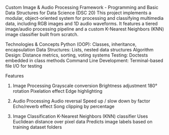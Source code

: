 Custom Image & Audio Processing Framework - Programming and Basic Data Structures for Data Science (DSC 20)
This project implements a modular, object-oriented system for processing and classifying multimedia data, including RGB images and 1D audio waveforms. It features a tiered image/audio processing pipeline
and a custom K-Nearest Neighbors (KNN) image classifier built from scratch.

Technologies & Concepts
Python (OOP): Classes, inheritance, encapsulation
Data Structures: Lists, nested data structures
Algorithm Design: Distance metrics, sorting, voting systems
Testing: Doctests embedded in class methods
Command Line Development: Terminal-based file I/O for testing

Features
1. Image Processing
   Grayscale conversion
   Brightness adjustment
   180° rotation
   Pixelation effect
   Edge highlighting

2. Audio Processing
   Audio reversal
   Speed up / slow down by factor
   Echo/reverb effect
   Song clipping by percentage

3. Image Classification
   K-Nearest Neighbors (KNN) classifier
   Uses Euclidean distance over pixel data
   Predicts image labels based on training dataset folders
